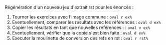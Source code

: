 Régénération d'un nouveau jeu d'extrait rst pour les énoncés :
1. Tourner les exercices avec l'image commune : `oval r ex%`
1. Eventuellement, comparer les résultats avec les références : `oval d ex%`
1. Copier les résultats en tant que nouvelles références : : `oval v ex%`
1. Eventuellement, vérifier que la copie s'est bien faite : `oval d ex%`
1. Executer la moulinette de conversion des refs en rst : `oval r rst%`